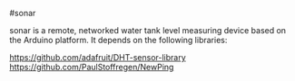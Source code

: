 #sonar

sonar is a remote, networked water tank level measuring device based on the Arduino platform. It depends on the following libraries:

https://github.com/adafruit/DHT-sensor-library
https://github.com/PaulStoffregen/NewPing
